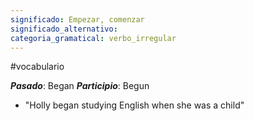 ```yaml
---
significado: Empezar, comenzar
significado_alternativo: 
categoria_gramatical: verbo_irregular
---
```

#vocabulario

***Pasado***: Began
***Participio***: Begun

- "Holly began studying English when she was a child"